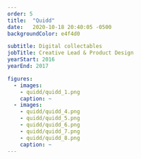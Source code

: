 ```yaml
---
order: 5
title:  "Quidd"
date:   2020-10-18 20:40:05 -0500
backgroundColor: e4f4d0

subtitle: Digital collectables
jobTitle: Creative Lead & Product Design
yearStart: 2016
yearEnd: 2017

figures:
  - images:
    - quidd/quidd_1.png
    caption: ~
  - images:
    - quidd/quidd_4.png
    - quidd/quidd_5.png
    - quidd/quidd_6.png
    - quidd/quidd_7.png
    - quidd/quidd_8.png
    caption: ~
---
```

